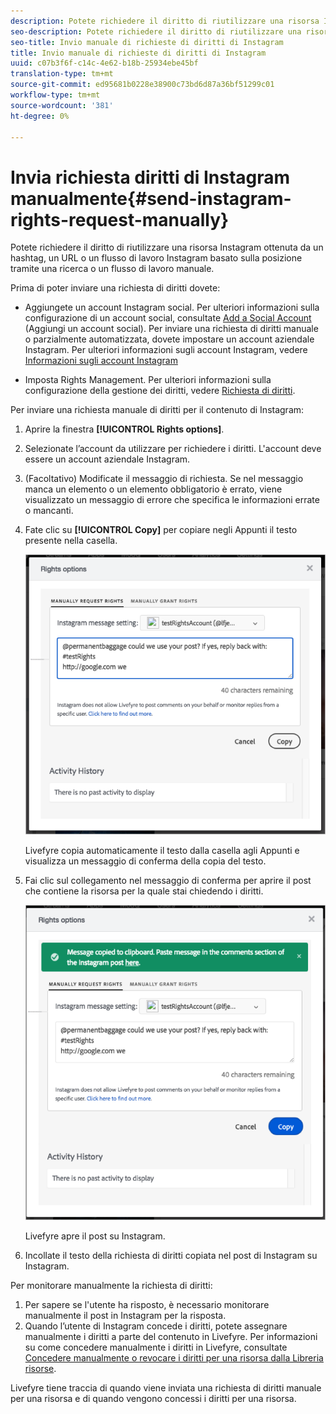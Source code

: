 ```yaml
---
description: Potete richiedere il diritto di riutilizzare una risorsa Instagram ottenuta da un hashtag, un URL o un flusso di lavoro Instagram basato sulla posizione tramite una ricerca o un flusso di lavoro manuale.
seo-description: Potete richiedere il diritto di riutilizzare una risorsa Instagram ottenuta da un hashtag, un URL o un flusso di lavoro Instagram basato sulla posizione tramite una ricerca o un flusso di lavoro manuale.
seo-title: Invio manuale di richieste di diritti di Instagram
title: Invio manuale di richieste di diritti di Instagram
uuid: c07b3f6f-c14c-4e62-b18b-25934ebe45bf
translation-type: tm+mt
source-git-commit: ed95681b0228e38900c73bd6d87a36bf51299c01
workflow-type: tm+mt
source-wordcount: '381'
ht-degree: 0%

---
```



# Invia richiesta diritti di Instagram manualmente{#send-instagram-rights-request-manually}

Potete richiedere il diritto di riutilizzare una risorsa Instagram ottenuta da un hashtag, un URL o un flusso di lavoro Instagram basato sulla posizione tramite una ricerca o un flusso di lavoro manuale.

Prima di poter inviare una richiesta di diritti dovete:

* Aggiungete un account Instagram social. Per ulteriori informazioni sulla configurazione di un account social, consultate [Add a Social Account](../c-users-creating-accounts-with-studio-access/t-configure-social-accout-instagram/t-configure-social-accout-instagram.md#t_configure_social_accout_instagram) (Aggiungi un account social). Per inviare una richiesta di diritti manuale o parzialmente automatizzata, dovete impostare un account aziendale Instagram. Per ulteriori informazioni sugli account Instagram, vedere [Informazioni sugli account Instagram](../c-users-creating-accounts-with-studio-access/t-configure-social-accout-instagram/c-about-instagram-accounts.md#c_about_instagram_accounts)

* Imposta Rights Management. Per ulteriori informazioni sulla configurazione della gestione dei diritti, vedere [Richiesta di diritti](../c-how-requesting-rights-works/c-how-requesting-rights-works.md).

Per inviare una richiesta manuale di diritti per il contenuto di Instagram:

1. Aprire la finestra **[!UICONTROL Rights options]**.
1. Selezionate l’account da utilizzare per richiedere i diritti. L&#39;account deve essere un account aziendale Instagram.
1. (Facoltativo) Modificate il messaggio di richiesta. Se nel messaggio manca un elemento o un elemento obbligatorio è errato, viene visualizzato un messaggio di errore che specifica le informazioni errate o mancanti.
1. Fate clic su **[!UICONTROL Copy]** per copiare negli Appunti il testo presente nella casella.

   ![](assets/rr_insta_workaround1.png)

   Livefyre copia automaticamente il testo dalla casella agli Appunti e visualizza un messaggio di conferma della copia del testo.

1. Fai clic sul collegamento nel messaggio di conferma per aprire il post che contiene la risorsa per la quale stai chiedendo i diritti.

   ![](assets/rr_insta_workaround2.png)

   Livefyre apre il post su Instagram.

1. Incollate il testo della richiesta di diritti copiata nel post di Instagram su Instagram.

Per monitorare manualmente la richiesta di diritti:

1. Per sapere se l&#39;utente ha risposto, è necessario monitorare manualmente il post in Instagram per la risposta.
1. Quando l’utente di Instagram concede i diritti, potete assegnare manualmente i diritti a parte del contenuto in Livefyre. Per informazioni su come concedere manualmente i diritti in Livefyre, consultate [Concedere manualmente o revocare i diritti per una risorsa dalla Libreria risorse](../c-how-requesting-rights-works/t-manually-grant-the-rights-for-one-or-more-assets.md#t_manually_grant_the_rights_for_one_or_more_assets).

Livefyre tiene traccia di quando viene inviata una richiesta di diritti manuale per una risorsa e di quando vengono concessi i diritti per una risorsa.
